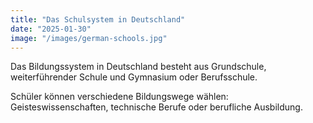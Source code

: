 ```yaml
---
title: "Das Schulsystem in Deutschland"
date: "2025-01-30"
image: "/images/german-schools.jpg"
---
```


Das Bildungssystem in Deutschland besteht aus Grundschule, weiterführender Schule und Gymnasium oder Berufsschule.

Schüler können verschiedene Bildungswege wählen: Geisteswissenschaften, technische Berufe oder berufliche Ausbildung.
